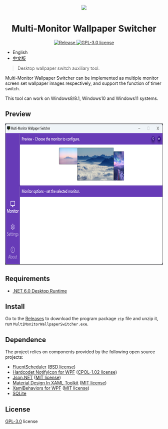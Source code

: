 <p align="center">
  <img src="Images/MMWS.ico"/>
</p>

<h1 align="center">Multi-Monitor Wallpaper Switcher</h1>

<p align="center">
  <a href="https://github.com/LightAPIs/MultiMonitorWallpaperSwitcher/releases/latest">
    <img src="https://img.shields.io/github/v/release/LightAPIs/MultiMonitorWallpaperSwitcher?style=flat-square" alt="Release"/>
  </a>
  <a href="./LICENSE">
    <img src="https://img.shields.io/github/license/LightAPIs/MultiMonitorWallpaperSwitcher?style=flat-square" alt="GPL-3.0 license" />
  </a>
</p>

- English
- [中文版](/README_CN.md)

> Desktop wallpaper switch auxiliary tool.

Multi-Monitor Wallpaper Switcher can be implemented as multiple monitor screen set wallpaper images respectively, and support the function of timer switch.

This tool can work on Windows8/8.1, Windows10 and Windows11 systems.

## Preview

<img src="Images/en.jpg" width="800" height="450" alt="preview"/>

## Requirements

- [.NET 6.0 Desktop Runtime](https://dotnet.microsoft.com/en-us/download/dotnet/6.0/runtime)

## Install

Go to the [Releases](https://github.com/LightAPIs/MultiMonitorWallpaperSwitcher/releases/latest) to download the program package `zip` file and unzip it, run `MultiMonitorWallpaperSwitcher.exe`.

## Dependence

The project relies on components provided by the following open source projects:

- [FluentScheduler](https://github.com/fluentscheduler/FluentScheduler) ([BSD license](https://github.com/fluentscheduler/FluentScheduler/blob/version-5/LICENSE))
- [Hardcodet NotifyIcon for WPF](https://github.com/hardcodet/wpf-notifyicon) ([CPOL-1.02 license](https://github.com/hardcodet/wpf-notifyicon/blob/develop/LICENSE))
- [Json.NET](https://github.com/JamesNK/Newtonsoft.Json) ([MIT license](https://github.com/JamesNK/Newtonsoft.Json/blob/master/LICENSE.md))
- [Material Design In XAML Toolkit](https://github.com/MaterialDesignInXAML/MaterialDesignInXamlToolkit) ([MIT license](https://github.com/MaterialDesignInXAML/MaterialDesignInXamlToolkit/blob/master/LICENSE))
- [XamlBehaviors for WPF](https://github.com/Microsoft/XamlBehaviorsWpf) ([MIT license](https://github.com/microsoft/XamlBehaviorsWpf/blob/master/LICENSE))
- [SQLite](https://www.sqlite.org/copyright.html)

## License

[GPL-3.0](./LICENSE) license
